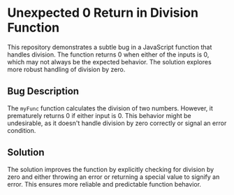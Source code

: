 # Unexpected 0 Return in Division Function

This repository demonstrates a subtle bug in a JavaScript function that handles division. The function returns 0 when either of the inputs is 0, which may not always be the expected behavior.  The solution explores more robust handling of division by zero.

## Bug Description

The `myFunc` function calculates the division of two numbers. However, it prematurely returns 0 if either input is 0. This behavior might be undesirable, as it doesn't handle division by zero correctly or signal an error condition.

## Solution

The solution improves the function by explicitly checking for division by zero and either throwing an error or returning a special value to signify an error.  This ensures more reliable and predictable function behavior.